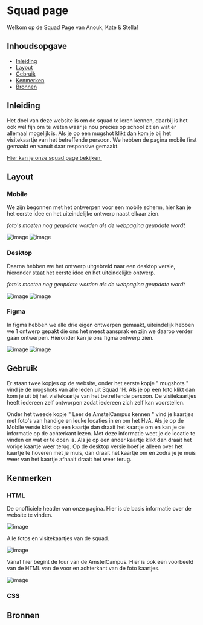 
# Squad page
Welkom op de Squad Page van Anouk, Kate & Stella!

## Inhoudsopgave
- [Inleiding](#inleiding)
- [Layout](#layout)
- [Gebruik](#gebruik)
- [Kenmerken](#kenmerken)
- [Bronnen](#bronnen)


## Inleiding 
Het doel van deze website is om de squad te leren kennen, daarbij is het ook wel fijn om te weten waar je nou precies op school zit en wat er allemaal mogelijk is.
Als je op een mugshot klikt dan kom je bij het visitekaartje van het betreffende persoon. 
We hebben de pagina mobile first gemaakt en vanuit daar responsive gemaakt.

[Hier kan je onze squad page bekijken.](https://edu.nl/mt7ar)



## Layout

### Mobile
We zijn begonnen met het ontwerpen voor een mobile scherm, hier kan je het eerste idee en het uiteindelijke ontwerp naast elkaar zien.

  *foto's moeten nog geupdate worden als de webpagina geupdate wordt*
  
![image](https://github.com/user-attachments/assets/1ba3f3ed-2532-4b13-8daf-8070c8556b29) ![image](https://github.com/user-attachments/assets/a8c04370-90f8-4d64-bcf1-6191842c7f51)

### Desktop
Daarna hebben we het ontwerp uitgebreid naar een desktop versie, hieronder staat het eerste idee en het uiteindelijke ontwerp.

  *foto's moeten nog geupdate worden als de webpagina geupdate wordt*

  
![image](https://github.com/user-attachments/assets/92ba98f9-bd73-4413-9de0-c08fd1809425)
![image](https://github.com/user-attachments/assets/7d78a03b-dfc6-468a-8eda-7cd0968777ec)


### Figma

In figma hebben we alle drie eigen ontwerpen gemaakt, uiteindelijk hebben we 1 ontwerp gepakt die ons het meest aansprak en zijn we daarop verder gaan ontwerpen. Hieronder kan je ons figma ontwerp zien.

![image](https://github.com/user-attachments/assets/96ce4c3e-dbf4-444e-9324-878875d4838f)
![image](https://github.com/user-attachments/assets/a4ac9950-3e08-4e8d-b51f-37e48ba39d5a)





## Gebruik
Er staan twee kopjes op de website, onder het eerste kopje " mugshots " vind je de mugshots van alle leden uit Squad 1H. Als je op een foto klikt dan kom je uit bij het visitekaartje van het betreffende persoon. De visitekaartjes heeft iedereen zelf ontworpen zodat iedereen zich zelf kan voorstellen.

Onder het tweede kopje " Leer de AmstelCampus kennen " vind je kaartjes met foto's van handige en leuke locaties in en om het HvA. Als je op de Mobile versie klikt op een kaartje dan draait het kaartje om en kan je de informatie op de achterkant lezen. Met deze informatie weet je de locatie te vinden en wat er te doen is. Als je op een ander kaartje klikt dan draait het vorige kaartje weer terug.
Op de desktop versie hoef je alleen over het kaartje te hoveren met je muis, dan draait het kaartje om en zodra je je muis weer van het kaartje afhaalt draait het weer terug.



## Kenmerken

### HTML
De onofficiele header van onze pagina. Hier is de basis informatie over de website te vinden.

![image](https://github.com/user-attachments/assets/921c5775-e937-48a2-a9db-029e3d440e39)


Alle fotos en visitekaartjes van de squad.

![image](https://github.com/user-attachments/assets/87f57e34-7cdc-4511-85cb-2fa775910d38)


Vanaf hier begint de tour van de AmstelCampus. Hier is ook een voorbeeld van de HTML van de voor en achterkant van de foto kaartjes.

![image](https://github.com/user-attachments/assets/b3423963-cff5-40a4-adbb-e75934de8027)


### CSS




## Bronnen


